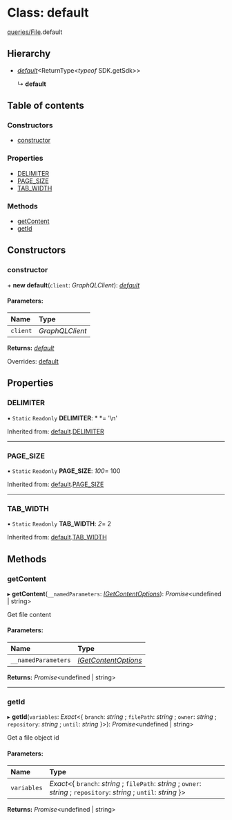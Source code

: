 # Class: default

[queries/File](../modules/queries_file.md).default

## Hierarchy

* [*default*](queries_query.default.md)<ReturnType<*typeof* SDK.getSdk\>\>

  ↳ **default**

## Table of contents

### Constructors

- [constructor](queries_file.default.md#constructor)

### Properties

- [DELIMITER](queries_file.default.md#delimiter)
- [PAGE\_SIZE](queries_file.default.md#page_size)
- [TAB\_WIDTH](queries_file.default.md#tab_width)

### Methods

- [getContent](queries_file.default.md#getcontent)
- [getId](queries_file.default.md#getid)

## Constructors

### constructor

\+ **new default**(`client`: *GraphQLClient*): [*default*](queries_file.default.md)

#### Parameters:

Name | Type |
:------ | :------ |
`client` | *GraphQLClient* |

**Returns:** [*default*](queries_file.default.md)

Overrides: [default](queries_query.default.md)

## Properties

### DELIMITER

▪ `Static` `Readonly` **DELIMITER**: *
*= '\n'

Inherited from: [default](queries_query.default.md).[DELIMITER](queries_query.default.md#delimiter)

___

### PAGE\_SIZE

▪ `Static` `Readonly` **PAGE\_SIZE**: *100*= 100

Inherited from: [default](queries_query.default.md).[PAGE_SIZE](queries_query.default.md#page_size)

___

### TAB\_WIDTH

▪ `Static` `Readonly` **TAB\_WIDTH**: *2*= 2

Inherited from: [default](queries_query.default.md).[TAB_WIDTH](queries_query.default.md#tab_width)

## Methods

### getContent

▸ **getContent**(`__namedParameters`: [*IGetContentOptions*](../modules/queries_file.md#igetcontentoptions)): *Promise*<undefined \| string\>

Get file content

#### Parameters:

Name | Type |
:------ | :------ |
`__namedParameters` | [*IGetContentOptions*](../modules/queries_file.md#igetcontentoptions) |

**Returns:** *Promise*<undefined \| string\>

___

### getId

▸ **getId**(`variables`: *Exact*<{ `branch`: *string* ; `filePath`: *string* ; `owner`: *string* ; `repository`: *string* ; `until`: *string*  }\>): *Promise*<undefined \| string\>

Get a file object id

#### Parameters:

Name | Type |
:------ | :------ |
`variables` | *Exact*<{ `branch`: *string* ; `filePath`: *string* ; `owner`: *string* ; `repository`: *string* ; `until`: *string*  }\> |

**Returns:** *Promise*<undefined \| string\>
